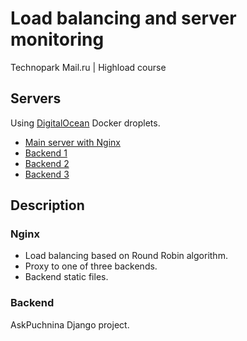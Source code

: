 # Load balancing and server monitoring
Technopark Mail.ru | Highload course

## Servers
Using [DigitalOcean](https://www.digitalocean.com) Docker droplets.

- [Main server with Nginx](http://104.248.255.153)
- [Backend 1](http://104.248.140.174:8081)
- [Backend 2](http://68.183.64.224:8081)
- [Backend 3](http://104.248.243.90:8081)

## Description
### Nginx
- Load balancing based on Round Robin algorithm.
- Proxy to one of three backends.
- Backend static files.

### Backend
AskPuchnina Django project.